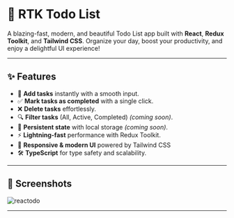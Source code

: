 # 🚀 RTK Todo List

A blazing-fast, modern, and beautiful Todo List app built with **React**, **Redux Toolkit**, and **Tailwind CSS**. Organize your day, boost your productivity, and enjoy a delightful UI experience!

---

## ✨ Features

- 📝 **Add tasks** instantly with a smooth input.
- ✅ **Mark tasks as completed** with a single click.
- ❌ **Delete tasks** effortlessly.
- 🔍 **Filter tasks** (All, Active, Completed) *(coming soon)*.
- 💾 **Persistent state** with local storage *(coming soon)*.
- ⚡ **Lightning-fast** performance with Redux Toolkit.
- 🎨 **Responsive & modern UI** powered by Tailwind CSS
- 🛠️ **TypeScript** for type safety and scalability.



---

## 📸 Screenshots

![reactodo](https://github.com/user-attachments/assets/358b21b9-7a71-41ca-91ab-c9cc02c701d6)


---
